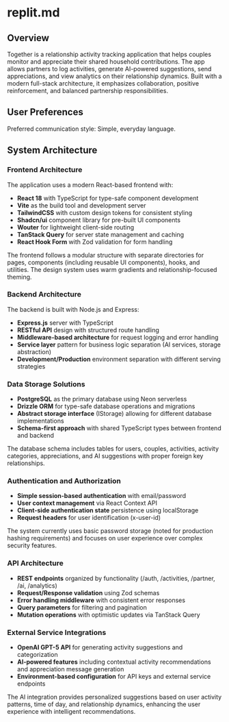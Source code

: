 # replit.md

## Overview

Together is a relationship activity tracking application that helps couples monitor and appreciate their shared household contributions. The app allows partners to log activities, generate AI-powered suggestions, send appreciations, and view analytics on their relationship dynamics. Built with a modern full-stack architecture, it emphasizes collaboration, positive reinforcement, and balanced partnership responsibilities.

## User Preferences

Preferred communication style: Simple, everyday language.

## System Architecture

### Frontend Architecture
The application uses a modern React-based frontend with:
- **React 18** with TypeScript for type-safe component development
- **Vite** as the build tool and development server
- **TailwindCSS** with custom design tokens for consistent styling
- **Shadcn/ui** component library for pre-built UI components
- **Wouter** for lightweight client-side routing
- **TanStack Query** for server state management and caching
- **React Hook Form** with Zod validation for form handling

The frontend follows a modular structure with separate directories for pages, components (including reusable UI components), hooks, and utilities. The design system uses warm gradients and relationship-focused theming.

### Backend Architecture
The backend is built with Node.js and Express:
- **Express.js** server with TypeScript
- **RESTful API** design with structured route handling
- **Middleware-based architecture** for request logging and error handling
- **Service layer** pattern for business logic separation (AI services, storage abstraction)
- **Development/Production** environment separation with different serving strategies

### Data Storage Solutions
- **PostgreSQL** as the primary database using Neon serverless
- **Drizzle ORM** for type-safe database operations and migrations
- **Abstract storage interface** (IStorage) allowing for different database implementations
- **Schema-first approach** with shared TypeScript types between frontend and backend

The database schema includes tables for users, couples, activities, activity categories, appreciations, and AI suggestions with proper foreign key relationships.

### Authentication and Authorization
- **Simple session-based authentication** with email/password
- **User context management** via React Context API
- **Client-side authentication state** persistence using localStorage
- **Request headers** for user identification (x-user-id)

The system currently uses basic password storage (noted for production hashing requirements) and focuses on user experience over complex security features.

### API Architecture
- **REST endpoints** organized by functionality (/auth, /activities, /partner, /ai, /analytics)
- **Request/Response validation** using Zod schemas
- **Error handling middleware** with consistent error responses
- **Query parameters** for filtering and pagination
- **Mutation operations** with optimistic updates via TanStack Query

### External Service Integrations
- **OpenAI GPT-5 API** for generating activity suggestions and categorization
- **AI-powered features** including contextual activity recommendations and appreciation message generation
- **Environment-based configuration** for API keys and external service endpoints

The AI integration provides personalized suggestions based on user activity patterns, time of day, and relationship dynamics, enhancing the user experience with intelligent recommendations.